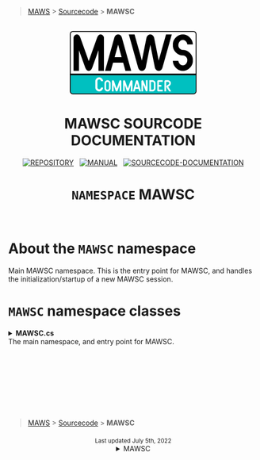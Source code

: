 ﻿> [MAWS][1] &gt; [Sourcecode][2] &gt;  **MAWSC**

<br>
<div align="center">
  <img src="../../.github//Logos/maws-logo-commander-512x256.png" alt="MAWSC logo" width="256">
  <h1> 
    MAWSC SOURCODE DOCUMENTATION
  </h1>

  [![REPOSITORY](https://img.shields.io/badge/REPOSITORY-550055?style=for-the-badge)][1]&nbsp;&nbsp;&nbsp;[![MANUAL](https://img.shields.io/badge/MANUAL-550055?style=for-the-badge)][3]&nbsp;&nbsp;&nbsp;[![SOURCECODE-DOCUMENTATION](https://img.shields.io/badge/SOURCECODE%20DOCUMENTATION-8e008e?style=for-the-badge)][2]
</div>

<div align="center">

# **`NAMESPACE`** MAWSC

</div>

<br>

# About the `MAWSC` namespace
Main MAWSC namespace. This is the entry point for MAWSC, and handles the initialization/startup of a new MAWSC session.

# `MAWSC` namespace classes

<details>
<summary>
  <b>MAWSC.cs</b><br>
  The main namespace, and entry point for MAWSC.
</summary>  
This namespace doesn't have much to it, it just handles the initialization of a new MAWSC session. Most of the heavy lifting is done by other namespaces/classes/methods.
<br>

## `MawscInitializer()`
Initialize a new MAWSC session.

### Operation
1. Clear the console.
2. Get the current MMddyy and HHmmss.
3. Verify the basic MAWSC requirements.
4. Load/set MAWSC settings for the session.
5. Verify the MAWSC framework, and resolve any issues.
6. Process the MAWSC Command/Action/Option.

### Notes
* This class/method is designed to be pretty static, and rarely modified.
* **[2]** We get the date/timestamp at the start of the session, and use the same date/timestamp throughout the session. This way anything related to the specific session will be labeled as such.

<br>

</details>

<br><br><br><br><br><br><br>

> [MAWS][1] &gt; [Sourcecode][2] &gt;  **MAWSC**


[1]: https://github.com/spectrum-health-systems/MAWSC
[2]: ../Sourcecode/MAWSC-Sourcecode.md
[3]: ../Manual/MAWSC-Manual.md

<div align="center">
  <sub>
    Last updated July 5th, 2022
  </sub>
<br>



<details>
<summary>MAWSC</summary>

`MAWSC` is the main namespace, and entry point, for MAWSC. Everything starts here.

## `CLASS` MAWSC.cs
Main MAWSC class. Doesn't do much, just handles the intial starup logic.

### `METHOD` MawscInitializer()
Initialize a new MAWSC session.

#### Operation
1. Clear the console.
2. Get the current MMddyy and HHmmss.
3. Verify the basic MAWSC requirements.
4. Load/set MAWSC settings for the session.
5. Verify the MAWSC framework, and resolve any issues.
6. Process the MAWSC Command/Action/Option.

#### Notes
* This class/method is designed to be pretty static, and rarely modified.
* **[2]** We get the date/timestamp at the start of the session, and use the same date/timestamp throughout the session. This way anything related to the specific session will be labeled as such.

<br>
 
</details>
